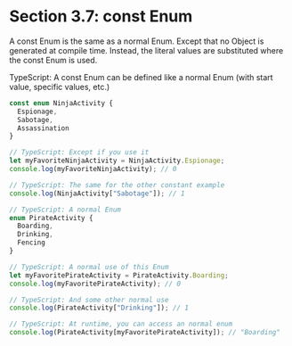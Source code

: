 # Section 3.7: const Enum

A const Enum is the same as a normal Enum. Except that no Object is generated at 
compile time. Instead, the literal values are substituted where the const Enum is 
used.

TypeScript: A const Enum can be defined like a normal Enum (with start value, 
specific values, etc.)

```ts
const enum NinjaActivity {
  Espionage,
  Sabotage,
  Assassination
}

// TypeScript: Except if you use it
let myFavoriteNinjaActivity = NinjaActivity.Espionage;
console.log(myFavoriteNinjaActivity); // 0

// TypeScript: The same for the other constant example
console.log(NinjaActivity["Sabotage"]); // 1

// TypeScript: A normal Enum
enum PirateActivity {
  Boarding,
  Drinking,
  Fencing
}

// TypeScript: A normal use of this Enum
let myFavoritePirateActivity = PirateActivity.Boarding;
console.log(myFavoritePirateActivity); // 0

// TypeScript: And some other normal use
console.log(PirateActivity["Drinking"]); // 1

// TypeScript: At runtime, you can access an normal enum
console.log(PirateActivity[myFavoritePirateActivity]); // "Boarding"
```